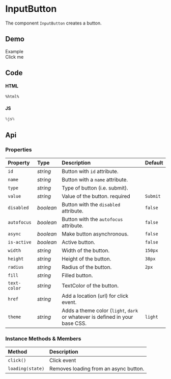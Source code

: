 # InputButton

The component `InputButton` creates a button.

## Demo

<div class="example">
  <div class="header">Example</div>
  <div class="content">
    <input-button
      async="true"
      id="input-button-example"
      value="click-me">Click me
    </input-button>
  </div>
</div>

## Code

#### HTML
```html
%html%
```

#### JS
```js
%js%
```

## Api

### Properties

| Property | Type | Description | Default |
| :--- | :--- | :--- | :--- |
| `id` | *string* | Button with `id` attribute. | |
| `name` | *string* | Button with a `name` attribute. | |
| `type` | *string* | Type of button (i.e. submit). | |
| `value` | *string* | Value of the button. <span class="req">required</span> | `Submit` |
| `disabled` | *boolean* | Button with the `disabled` attribute. | `false` |
| `autofocus` | *boolean* | Button with the `autofocus` attribute. | `false` |
| `async` | *boolean* | Make button asynchronous. | `false` |
| `is-active` | *boolean* | Active button. | `false` |
| `width` | *string* | Width of the button. | `150px` |
| `height` | *string* | Height of the button. | `38px` |
| `radius` | *string* | Radius of the button. | `2px` |
| `fill` | *string* | Filled button. |  |
| `text-color` | *string* | TextColor of the button. |  |
| `href` | *string* | Add a location (url) for click event. | |
| `theme` | *string* | Adds a theme color (`light`, `dark` or whatever is defined in your base CSS. | `light` |

### Instance Methods & Members

| Method | Description |
| :--- | :--- |
| `click()` | Click event |
| `loading(state)` | Removes loading from an async button. |
